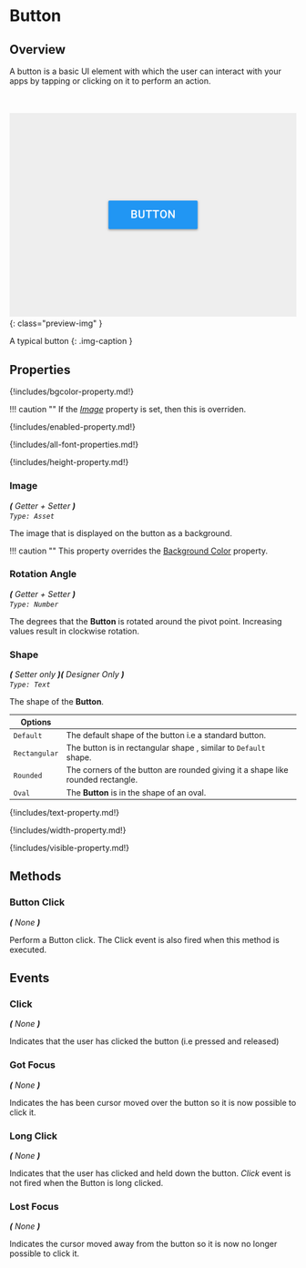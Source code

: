 # Button


## Overview

A button is a basic UI element with which the user can interact with your apps by tapping or 
clicking on it to perform an action.


<br><br>
![Preview of button](../../assets/images/component-previews/button.png){: class="preview-img" }

A typical button
{: .img-caption }


## Properties

{!includes/bgcolor-property.md!}

!!! caution ""
    If the _[Image](#image)_ property is set, then this is overriden.


{!includes/enabled-property.md!}


{!includes/all-font-properties.md!}


{!includes/height-property.md!}

### Image  
_**\(** Getter + Setter **\)**  
`Type: Asset`_ 

The image that is displayed on the button as a background.

!!! caution ""
    This property overrides the [Background Color](#background-color) property.


### Rotation Angle  
_**\(** Getter + Setter **\)**  
`Type: Number`_ 

The degrees that the **Button** is rotated around the pivot point. Increasing values result in clockwise rotation.


### Shape  
_**\(** Setter only **\)(** Designer Only **)**  
`Type: Text`_ 

The shape of the **Button**.

Options              | []()
-------------------- | ------------
`Default`            | The default shape of the button i.e a standard button.
`Rectangular`        | The button is in rectangular shape , similar to `Default` shape.
`Rounded`            | The corners of the button are rounded giving it a shape like rounded rectangle.
`Oval   `            | The **Button** is in the shape of an oval.


{!includes/text-property.md!}


{!includes/width-property.md!}


{!includes/visible-property.md!}


## Methods


### Button Click
_**\(** None **\)**_ 

Perform a Button click. The Click event is also fired when this method is executed.


## Events

### Click
_**\(** None **\)**_ 

Indicates that the user has clicked the button \(i.e pressed and released\)



### Got Focus
_**\(** None **\)**_

Indicates the has been cursor moved over the button so it is now possible to click it.



### Long Click
_**\(** None **\)**_

Indicates that the user has clicked and held down the button. _Click_ event is not 
fired when the Button is long clicked.



### Lost Focus
_**\(** None **\)**_

Indicates the cursor moved away from the button so it is now no longer possible to click it.